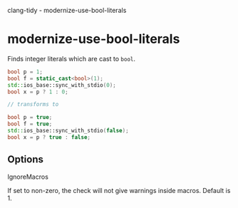 clang-tidy - modernize-use-bool-literals

</div>

# modernize-use-bool-literals

Finds integer literals which are cast to `bool`.

``` c++
bool p = 1;
bool f = static_cast<bool>(1);
std::ios_base::sync_with_stdio(0);
bool x = p ? 1 : 0;

// transforms to

bool p = true;
bool f = true;
std::ios_base::sync_with_stdio(false);
bool x = p ? true : false;
```

## Options

<div class="option">

IgnoreMacros

If set to non-zero, the check will not give warnings inside macros.
Default is <span class="title-ref">1</span>.

</div>
